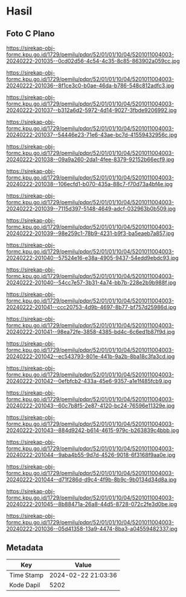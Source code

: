 # Hasil

## Foto C Plano

https://sirekap-obj-formc.kpu.go.id/1729/pemilu/pdpr/52/01/01/10/04/5201011004003-20240222-201035--0cd02d56-4c54-4c35-8c85-863902a059cc.jpg

https://sirekap-obj-formc.kpu.go.id/1729/pemilu/pdpr/52/01/01/10/04/5201011004003-20240222-201036--8f1ce3c0-b0ae-46da-b786-548c812adfc3.jpg

https://sirekap-obj-formc.kpu.go.id/1729/pemilu/pdpr/52/01/01/10/04/5201011004003-20240222-201037--b312a6d2-5972-4d14-9027-3fbde9206992.jpg

https://sirekap-obj-formc.kpu.go.id/1729/pemilu/pdpr/52/01/01/10/04/5201011004003-20240222-201037--54446e23-71e6-43ae-bc7d-41559432956c.jpg

https://sirekap-obj-formc.kpu.go.id/1729/pemilu/pdpr/52/01/01/10/04/5201011004003-20240222-201038--09a9a260-2da1-4fee-8379-92152b66ecf9.jpg

https://sirekap-obj-formc.kpu.go.id/1729/pemilu/pdpr/52/01/01/10/04/5201011004003-20240222-201038--106ecfd1-b070-435a-88c7-f70d73a4bf4e.jpg

https://sirekap-obj-formc.kpu.go.id/1729/pemilu/pdpr/52/01/01/10/04/5201011004003-20240222-201039--7115d397-5148-4649-adcf-032963b0b509.jpg

https://sirekap-obj-formc.kpu.go.id/1729/pemilu/pdpr/52/01/01/10/04/5201011004003-20240222-201039--98e259c1-78b9-4231-b9f3-ba5eaeb7a857.jpg

https://sirekap-obj-formc.kpu.go.id/1729/pemilu/pdpr/52/01/01/10/04/5201011004003-20240222-201040--57524e16-e38a-4905-9437-54edd9ebdc93.jpg

https://sirekap-obj-formc.kpu.go.id/1729/pemilu/pdpr/52/01/01/10/04/5201011004003-20240222-201040--54cc7e57-3b31-4a74-bb7b-228e2b9b988f.jpg

https://sirekap-obj-formc.kpu.go.id/1729/pemilu/pdpr/52/01/01/10/04/5201011004003-20240222-201041--ccc20753-4d9b-4697-8b77-bf757d25986d.jpg

https://sirekap-obj-formc.kpu.go.id/1729/pemilu/pdpr/52/01/01/10/04/5201011004003-20240222-201041--98ea72fe-3858-4385-bd4c-6c6ed1b87f9d.jpg

https://sirekap-obj-formc.kpu.go.id/1729/pemilu/pdpr/52/01/01/10/04/5201011004003-20240222-201042--ec543793-801e-441b-9a2b-8ba18c3fa3cd.jpg

https://sirekap-obj-formc.kpu.go.id/1729/pemilu/pdpr/52/01/01/10/04/5201011004003-20240222-201042--0efbfcb2-433a-45e6-9357-a1e1f485fcb9.jpg

https://sirekap-obj-formc.kpu.go.id/1729/pemilu/pdpr/52/01/01/10/04/5201011004003-20240222-201043--60c7b8f5-2e87-4120-bc24-76596e11329e.jpg

https://sirekap-obj-formc.kpu.go.id/1729/pemilu/pdpr/52/01/01/10/04/5201011004003-20240222-201043--884d9242-b614-4615-979c-b263839c4bbb.jpg

https://sirekap-obj-formc.kpu.go.id/1729/pemilu/pdpr/52/01/01/10/04/5201011004003-20240222-201044--9aba4b55-9d7d-4526-9018-6f3168f9aa0e.jpg

https://sirekap-obj-formc.kpu.go.id/1729/pemilu/pdpr/52/01/01/10/04/5201011004003-20240222-201044--d71f286d-d9c4-4f9b-8b9c-9b0134d34d8a.jpg

https://sirekap-obj-formc.kpu.go.id/1729/pemilu/pdpr/52/01/01/10/04/5201011004003-20240222-201045--8b88471a-26a8-44d5-8728-072c2fe3d0be.jpg

https://sirekap-obj-formc.kpu.go.id/1729/pemilu/pdpr/52/01/01/10/04/5201011004003-20240222-201036--05d41358-13a9-4474-8ba3-a04559482337.jpg


## Metadata

| Key        | Value               |
| ---------- | ------------------- |
| Time Stamp | 2024-02-22 21:03:36 |
| Kode Dapil | 5202                |



